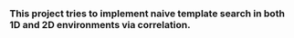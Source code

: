 ### This project tries to implement naive template search in both 1D and 2D environments via correlation.